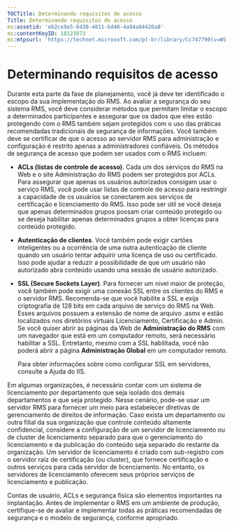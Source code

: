 ```yaml
---
TOCTitle: Determinando requisitos de acesso
Title: Determinando requisitos de acesso
ms:assetid: 'eb2ce9a5-0430-4811-bd40-4a94a84426a8'
ms:contentKeyID: 18123873
ms:mtpsurl: 'https://technet.microsoft.com/pt-br/library/Cc747790(v=WS.10)'
---
```


Determinando requisitos de acesso
=================================

Durante esta parte da fase de planejamento, você já deve ter identificado o escopo da sua implementação do RMS. Ao avaliar a segurança do seu sistema RMS, você deve considerar métodos que permitam limitar o escopo a determinados participantes e assegurar que os dados que eles estão protegendo com o RMS também sejam protegidos com o uso das práticas recomendadas tradicionais de segurança de informações. Você também deve se certificar de que o acesso ao servidor RMS para administração e configuração é restrito apenas a administradores confiáveis. Os métodos de segurança de acesso que podem ser usados com o RMS incluem:

-   **ACLs (listas de controle de acesso)**. Cada um dos serviços do RMS na Web e o site Administração do RMS podem ser protegidos por ACLs. Para assegurar que apenas os usuários autorizados consigam usar o serviço RMS, você pode usar listas de controle de acesso para restringir a capacidade de os usuários se conectarem aos serviços de certificação e licenciamento do RMS. Isso pode ser útil se você deseja que apenas determinados grupos possam criar conteúdo protegido ou se deseja habilitar apenas determinados grupos a obter licenças para conteúdo protegido.
-   **Autenticação de clientes**. Você também pode exigir cartões inteligentes ou a ocorrência de uma outra autenticação de cliente quando um usuário tentar adquirir uma licença de uso ou certificado. Isso pode ajudar a reduzir a possibilidade de que um usuário não autorizado abra conteúdo usando uma sessão de usuário autorizado.
-   **SSL (Secure Sockets Layer)**. Para fornecer um nível maior de proteção, você também pode exigir uma conexão SSL entre os clientes do RMS e o servidor RMS. Recomenda-se que você habilite a SSL e exija criptografia de 128 bits em cada arquivo de serviço do RMS na Web. Esses arquivos possuem a extensão de nome de arquivo .asmx e estão localizados nos diretórios virtuais Licenciamento, Certificação e Admin. Se você quiser abrir as páginas da Web de **Administração do RMS** com um navegador que está em um computador remoto, será necessário habilitar a SSL. Entretanto, mesmo com a SSL habilitada, você não poderá abrir a página **Administração Global** em um computador remoto.  

    Para obter informações sobre como configurar SSL em servidores, consulte a Ajuda do IIS.

Em algumas organizações, é necessário contar com um sistema de licenciamento por departamento que seja isolado dos demais departamentos e que seja protegido. Nesse cenário, pode-se usar um servidor RMS para fornecer um meio para estabelecer diretivas de gerenciamento de direitos de informação. Caso exista um departamento ou outra filial da sua organização que controle conteúdo altamente confidencial, considere a configuração de um servidor de licenciamento ou de cluster de licenciamento separado para que o gerenciamento do licenciamento e da publicação do conteúdo seja separado do restante da organização. Um servidor de licenciamento é criado com sub-registro com o servidor raiz de certificação (ou cluster), que fornece certificação e outros serviços para cada servidor de licenciamento. No entanto, os servidores de licenciamento oferecem seus próprios serviços de licenciamento e publicação.

Contas de usuário, ACLs e segurança física são elementos importantes na implantação. Antes de implementar o RMS em um ambiente de produção, certifique-se de avaliar e implementar todas as práticas recomendadas de segurança e o modelo de segurança, conforme apropriado.
